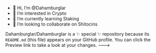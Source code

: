 - 👋 Hi, I’m @Dahamburglar
- 👀 I’m interested in Crypto
- 🌱 I’m currently learning Staking
- 💞️ I’m looking to collaborate on Shitocins



Dahamburglar/Dahamburglar is a ✨ special ✨ repository because its `README.md` (this file) appears on your GitHub profile.
You can click the Preview link to take a look at your changes.
--->
